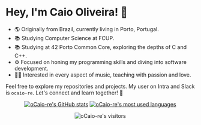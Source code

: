 # Hey, I'm Caio Oliveira! 👋

- 🌎 Originally from Brazil, currently living in Porto, Portugal.
- 📚 Studying Computer Science at FCUP.
- 📚 Studying at 42 Porto Common Core, exploring the depths of C and C++.
- ⚙️ Focused on honing my programming skills and diving into software development.
- 🏋️‍♂️ Interested in every aspect of music, teaching with passion and love.

Feel free to explore my repositories and projects. My user on Intra and Slack is `ocaio-re`. Let's connect and learn together! 🚀

<div align="center">

[![oCaio-re's GitHub stats](https://github-readme-stats.vercel.app/api?username=oCaio-re&count_private=true&include_all_commits=true&show_icons=true&hide=issues&hide_border=true&bg_color=00000000&theme=dark)](https://github.com/oCaio-re?tab=repositories) [![oCaio-re's most used languages](https://github-readme-stats.vercel.app/api/top-langs/?username=oCaio-re&layout=compact&hide_border=true&bg_color=00000000&theme=dark)](https://github.com/oCaio-re?tab=repositories)

<p align="center">
    <img alt="oCaio-re's visitors" src="https://komarev.com/ghpvc/?username=oCaio-re&color=8c36db&style=flat&label=visitors" />
</p>

</div>
